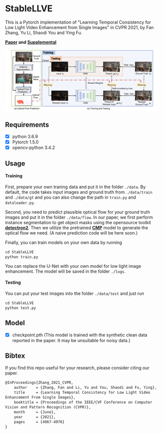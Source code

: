 # StableLLVE
This is a Pytorch implementation of "Learning Temporal Consistency for Low Light Video Enhancement from Single Images" in CVPR 2021, by Fan Zhang, Yu Li, Shaodi You and Ying Fu.

**[Paper](https://openaccess.thecvf.com/content/CVPR2021/papers/Zhang_Learning_Temporal_Consistency_for_Low_Light_Video_Enhancement_From_Single_CVPR_2021_paper.pdf) and [Supplemental](https://openaccess.thecvf.com/content/CVPR2021/supplemental/Zhang_Learning_Temporal_Consistency_CVPR_2021_supplemental.pdf)**


![](figs/Architecture.png)

## Requirements ##
- [x] python 3.6.9
- [x] Pytorch 1.5.0
- [x] opencv-python 3.4.2

## Usage ##
#### Training
First, prepare your own traning data and put it in the folder `./data`. By default, the code takes input images and ground truth from `./data/train` and `./data/gt` and you can also change the path in `train.py` and `dataloader.py`.

Second, you need to predict plausible optical flow for your ground truth images and put it in the folder `./data/flow`. In our paper, we first perform instance segmentation to get object masks using the opensource toolkit **[detectron2](https://github.com/facebookresearch/detectron2)**. Then we utilize the pretrained **[CMP](https://github.com/XiaohangZhan/conditional-motion-propagation)** model to generate the optical flow we need. (A naive prediction code will be here soon.)

Finally, you can train models on your own data by running
```shell
cd StableLLVE
python train.py 
```
You can replace the U-Net with your own model for low light image enhancement. The model will be saved in the folder `./logs`.

#### Testing
You can put your test images into the folder `./data/test` and just run
```shell
cd StableLLVE
python test.py
```

## Model ##
- [x] checkpoint.pth (This model is trained with the synthetic clean data reported in the paper. It may be unsuitable for noisy data.)


## Bibtex ##
If you find this repo useful for your research, please consider citing our paper.
```
@InProceedings{Zhang_2021_CVPR,
    author    = {Zhang, Fan and Li, Yu and You, Shaodi and Fu, Ying},
    title     = {Learning Temporal Consistency for Low Light Video Enhancement From Single Images},
    booktitle = {Proceedings of the IEEE/CVF Conference on Computer Vision and Pattern Recognition (CVPR)},
    month     = {June},
    year      = {2021},
    pages     = {4967-4976}
}
```
